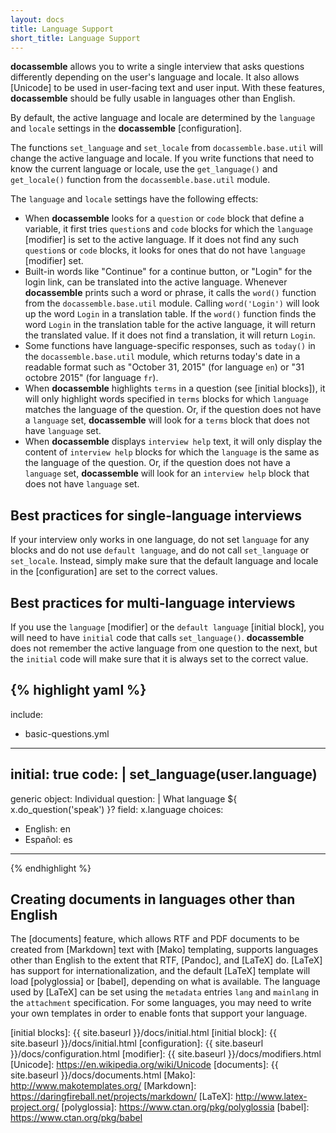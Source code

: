 ```yaml
---
layout: docs
title: Language Support
short_title: Language Support
---
```


**docassemble** allows you to write a single interview that asks
questions differently depending on the user's language and locale.  It
also allows [Unicode] to be used in user-facing text and
user input.  With these features, **docassemble** should be fully
usable in languages other than English.

By default, the active language and locale are determined by the
`language` and `locale` settings in the **docassemble** [configuration].

The functions `set_language` and `set_locale` from
`docassemble.base.util` will change the active language and locale.
If you write functions that need to know the current language or
locale, use the `get_language()` and `get_locale()` function from the
`docassemble.base.util` module.

The `language` and `locale` settings have the following effects:

* When **docassemble** looks for a `question` or `code` block that
  define a variable, it first tries `question`s and `code` blocks for
  which the `language` [modifier] is set to the active language.  If it
  does not find any such `question`s or `code` blocks, it looks for
  ones that do not have `language` [modifier] set.
* Built-in words like "Continue" for a continue button, or "Login" for
  the login link, can be translated into the active language.
  Whenever **docassemble** prints such a word or phrase, it calls the
  `word()` function from the `docassemble.base.util` module.  Calling
  `word('Login')` will look up the word `Login` in a translation
  table.  If the `word()` function finds the word `Login` in the
  translation table for the active language, it will return
  the translated value.  If it does not find a translation, it will
  return `Login`.
* Some functions have language-specific responses, such as `today()`
  in the `docassemble.base.util` module, which returns today's date in
  a readable format such as "October 31, 2015" (for language `en`) or
  "31 octobre 2015" (for language `fr`).
* When **docassemble** highlights `terms` in a question (see
  [initial blocks]), it will only highlight words specified in `terms`
  blocks for which `language` matches the language of the question.
  Or, if the question does not have a `language` set, **docassemble**
  will look for a `terms` block that does not have `language` set.
* When **docassemble** displays `interview help` text, it will only
  display the content of `interview help` blocks for which the
  `language` is the same as the language of the question.  Or, if the
  question does not have a `language` set, **docassemble** will look
  for an `interview help` block that does not have `language` set.

## Best practices for single-language interviews

If your interview only works in one language, do not set `language`
for any blocks and do not use `default language`, and do not call
`set_language` or `set_locale`.  Instead, simply make sure that the
default language and locale in the [configuration] are set to the
correct values.

## Best practices for multi-language interviews

If you use the `language` [modifier] or the `default language`
[initial block], you will need to have `initial` code that calls
`set_language()`.  **docassemble** does not remember the active
language from one question to the next, but the `initial` code will
make sure that it is always set to the correct value.

{% highlight yaml %}
---
include:
  - basic-questions.yml
---
initial: true
code: |
  set_language(user.language)
---
generic object: Individual
question: |
  What language ${ x.do_question('speak') }?
field: x.language
choices:
  - English: en
  - Español: es
---
{% endhighlight %}



## Creating documents in languages other than English

The [documents] feature, which allows RTF and PDF documents to be
created from [Markdown] text with [Mako] templating, supports
languages other than English to the extent that RTF, [Pandoc], and
[LaTeX] do.  [LaTeX] has support for internationalization, and the
default [LaTeX] template will load [polyglossia] or [babel], depending
on what is available.  The language used by [LaTeX] can be set using
the `metadata` entries `lang` and `mainlang` in the `attachment`
specification.  For some languages, you may need to write your own
templates in order to enable fonts that support your language.

[initial blocks]: {{ site.baseurl }}/docs/initial.html
[initial block]: {{ site.baseurl }}/docs/initial.html
[configuration]: {{ site.baseurl }}/docs/configuration.html
[modifier]: {{ site.baseurl }}/docs/modifiers.html
[Unicode]: https://en.wikipedia.org/wiki/Unicode
[documents]: {{ site.baseurl }}/docs/documents.html
[Mako]: http://www.makotemplates.org/
[Markdown]: https://daringfireball.net/projects/markdown/
[LaTeX]: http://www.latex-project.org/
[polyglossia]: https://www.ctan.org/pkg/polyglossia
[babel]: https://www.ctan.org/pkg/babel
